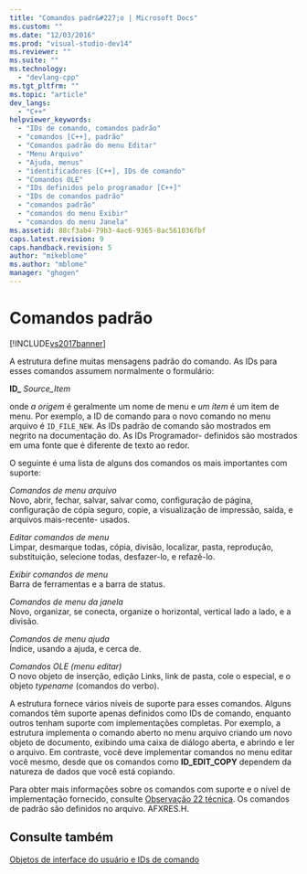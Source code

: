 ```yaml
---
title: "Comandos padr&#227;o | Microsoft Docs"
ms.custom: ""
ms.date: "12/03/2016"
ms.prod: "visual-studio-dev14"
ms.reviewer: ""
ms.suite: ""
ms.technology: 
  - "devlang-cpp"
ms.tgt_pltfrm: ""
ms.topic: "article"
dev_langs: 
  - "C++"
helpviewer_keywords: 
  - "IDs de comando, comandos padrão"
  - "comandos [C++], padrão"
  - "Comandos padrão do menu Editar"
  - "Menu Arquivo"
  - "Ajuda, menus"
  - "identificadores [C++], IDs de comando"
  - "Comandos OLE"
  - "IDs definidos pelo programador [C++]"
  - "IDs de comandos padrão"
  - "comandos padrão"
  - "comandos do menu Exibir"
  - "comandos do menu Janela"
ms.assetid: 88cf3ab4-79b3-4ac6-9365-8ac561036fbf
caps.latest.revision: 9
caps.handback.revision: 5
author: "mikeblome"
ms.author: "mblome"
manager: "ghogen"
---
```

# Comandos padr&#227;o
[!INCLUDE[vs2017banner](../assembler/inline/includes/vs2017banner.md)]

A estrutura define muitas mensagens padrão do comando.  As IDs para esses comandos assumem normalmente o formulário:  
  
 **ID\_** *Source\_Item*  
  
 onde *a origem* é geralmente um nome de menu e *um item* é um item de menu.  Por exemplo, a ID de comando para o novo comando no menu arquivo é `ID_FILE_NEW`.  As IDs padrão de comando são mostrados em negrito na documentação do.  As IDs Programador\- definidos são mostrados em uma fonte que é diferente de texto ao redor.  
  
 O seguinte é uma lista de alguns dos comandos os mais importantes com suporte:  
  
 *Comandos de menu arquivo*  
 Novo, abrir, fechar, salvar, salvar como, configuração de página, configuração de cópia seguro, copie, a visualização de impressão, saída, e arquivos mais\-recente\- usados.  
  
 *Editar comandos de menu*  
 Limpar, desmarque todas, cópia, divisão, localizar, pasta, reprodução, substituição, selecione todas, desfazer\-lo, e refazê\-lo.  
  
 *Exibir comandos de menu*  
 Barra de ferramentas e a barra de status.  
  
 *Comandos de menu da janela*  
 Novo, organizar, se conecta, organize o horizontal, vertical lado a lado, e a divisão.  
  
 *Comandos de menu ajuda*  
 Índice, usando a ajuda, e cerca de.  
  
 *Comandos OLE \(menu editar\)*  
 O novo objeto de inserção, edição Links, link de pasta, cole o especial, e o objeto *typename* \(comandos do verbo\).  
  
 A estrutura fornece vários níveis de suporte para esses comandos.  Alguns comandos têm suporte apenas definidos como IDs de comando, enquanto outros tenham suporte com implementações completas.  Por exemplo, a estrutura implementa o comando aberto no menu arquivo criando um novo objeto de documento, exibindo uma caixa de diálogo aberta, e abrindo e ler o arquivo.  Em contraste, você deve implementar comandos no menu editar você mesmo, desde que os comandos como **ID\_EDIT\_COPY** dependem da natureza de dados que você está copiando.  
  
 Para obter mais informações sobre os comandos com suporte e o nível de implementação fornecido, consulte [Observação 22 técnica](../mfc/tn022-standard-commands-implementation.md).  Os comandos de padrão são definidos no arquivo. AFXRES.H.  
  
## Consulte também  
 [Objetos de interface do usuário e IDs de comando](../mfc/user-interface-objects-and-command-ids.md)